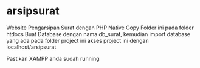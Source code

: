 # arsipsurat
Website Pengarsipan Surat dengan PHP Native
Copy Folder ini pada folder htdocs
Buat Database dengan nama db_surat, kemudian import database yang ada pada folder project ini
akses project ini dengan localhost/arsipsurat

Pastikan XAMPP anda sudah running
